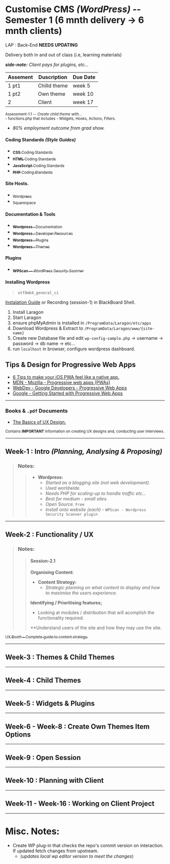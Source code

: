 # Customise CMS _(WordPress)_ -- Semester 1 (6 mnth delivery -> 6 mnth clients)

LAP : Back-End **NEEDS UPDATING**

Delivery both in and out of class (i.e, learning materials)

_**side-note:** Client pays for plugins, etc..._

| Assement | Duscription  | Due Date |
|----------|--------------|----------|
| 1 pt1    | Chilld theme | week 5   |
| 1 pt2    | Own theme    | week 10  |
| 2        | Client       | week 17  |

<p>
  <sub>
    Assessment-1.1 -- <i>Create child theme with...</i><br>
    - functions.php that includes - Widgets, Hooks, Actions, Filters.<br>
  </sub
<p>

- _80% employment outcome from grad show._

#### Coding Standards _(Style Guides)_

<ul>
  <a href="https://developer.wordpress.org/coding-standards/wordpress-coding-standards/css/">
    <li><sub><b>CSS</b> Coding Standards</sub></li>
  </a>
  <a href="https://developer.wordpress.org/coding-standards/wordpress-coding-standards/html/">
    <li><sub><b>HTML</b> Coding Standards</sub></li>
  </a>
  <a href="https://developer.wordpress.org/coding-standards/wordpress-coding-standards/javascript/">
    <li><sub><b>JavaScript</b> Coding Standards</sub></li>
  </a>
  <a href="https://developer.wordpress.org/coding-standards/wordpress-coding-standards/php/">
    <li><sub><b>PHP</b> Coding Standards</sub></li>
  </a>
</ul>

#### Site Hosts.
<ul>
  <a href="https://wordpress.org">
    <li><sub>Wordpress</sub></li>
  </a>
  <a href="https://squarespace.com">
    <li><sub>Squarespace</sub></li>
  </a>
</ul>

#### Documentation & Tools
<ul>
  <a href="https://wordpress.org/documentation/">
    <li><sub><b>Wordpress</b> : Documentation</sub></li>
  </a>
  <a href="https://developer.wordpress.org/">
    <li><sub><b>Wordpress</b> : Developer Resources</sub></li>
  </a>
  <a href="https://wordpress.org/plugins/">
    <li><sub><b>Wordpress</b> : Plugins</sub></li>
  </a>
  <a href="https://wordpress.org/themes/">
    <li><sub><b>Wordpress</b> : Themes</sub></li>
  </a>
</ul>

#### Plugins
<ul>
  <a href="https://wordpress.org/plugins/wpscan/">
    <li><sub><b>WPScan</b> -- <i>WordPress Security Scanner</i></sub></li>
  </a>
</ul>

#### Installing Wordpress
> `utf8mb4_general_ci`

<p>
  <a href="https://developer.wordpress.org/advanced-administration/before-install/howto-install/">Instalation Guide</a>
  or Recording (session-1) in BlackBoard Shell.
</p>

1. Install Laragon
2. Start Laragon
3. ensure phpMyAdmin is installed in `/ProgramData/Laragon/etc/apps`
5. Download Wordpress & Extract to `/ProgramData/Laragon/www/{site-name}` 
6. Create new Database file and edit `wp-config-sample.php` -> username -> password -> db name -> etc...
7. run `localhost` in browser, configure wordpress dashboard.

## **Tips & Design for Progressive Web Apps**

<div>
  <ul>
    <li>
      <a href="https://www.netguru.com/blog/pwa-ios">
        6 Tips to make your iOS PWA feel like a native app.
      </a>
    </li>
    <li>
      <a href="https://developer.mozilla.org/en-US/docs/Web/Progressive_web_apps">
        MDN - Mozilla - Progressive web apps (PWAs)
      </a>
    </li>
    <li>
      <a href="https://web.dev/explore/progressive-web-apps">
        WebDev - Google Developers - Progressive Web Apps
      </a>
    </li>
    <li>
      <a href="https://developer.chrome.com/blog/getting-started-pwa">
        Google - Getting Started with Progressive Web Apps
      </a>
    </li>
  </ul>
</div>

---

### Books & `.pdf` Documents

<div>
  <p>
    <ul>
      <li>
        <a href="https://github.com/Nathan-Bransby-NMT/Dual-Diploma-2024/blob/main/Semester-1/Customise-CMS-Wordpress/the-basics-of-ux-design.pdf">
          The Basics of UX Design.
        </a>
      </li>
    </ul>
  <sub>Contains <b>IMPORTANT</b> Information on creating UX designs and, conducting user interviews.</sub>
  </p>
</div>

---

## **Week-1** : Intro _(Planning, Analysing & Proposing)_

> ### Notes:
> >
> > - **Wordpress:**
> >   - _Started as a blogging site (not web development)._
> >   - _Used worldwide._
> >   - _Needs PHP for scaling-up to handle traffic etc..._
> >   - _Best for medium - small sites._
> >   - _Open Source._ `Free`
> >   - _Install onto website (each)_ - `WPScan - Wordpress Security Scanner plugin`
> >   
> 


---

## **Week-2** : Functionality / UX

> ### Notes:
> > #### Session-2.1
> >
> > **Organising Content**:
> > - **Content Strategy:**
> >   - _Strategic planning on what content to display and how to maximise the users experience._
> > 
> > **Identifying / Prioritising features;**
> > - Looking at modules / distribution that will acomplish the functionality required.
> > 
> > **Understand users of the site and how they may use the site.
> >
>

<!--Site Reference-->
<p>
  <a href="https://uxbooth.com/articles/complete-beginners-guide-to-content-strategy/">
    <sub>UX Booth - Complete guide to content strategy.</sub>    
  </a>
</p>

---

## **Week-3** : Themes & Child Themes

---

## **Week-4** : Child Themes

---
## **Week-5** : Widgets & Plugins

---

## **Week-6 - Week-8** : Create Own Themes Item Options

---

## **Week-9** : Open Session

---

## **Week-10** : Planning with Client

---

## **Week-11 - Week-16** : Working on Client Project

---

# Misc. Notes:
- Create WP plug-in that checks the repo's commit version on interaction. If updated fetch changes from upstream.
  - (_updates local wp editor version to meet the changes_)
